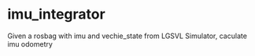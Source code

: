 # imu_integrator

Given a rosbag with imu and vechie_state from LGSVL Simulator, caculate imu odometry


